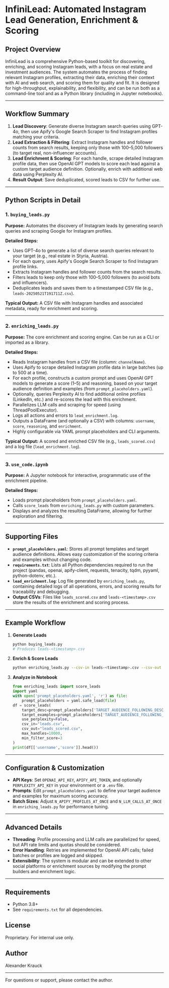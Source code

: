 # InfiniLead: Automated Instagram Lead Generation, Enrichment & Scoring

## Project Overview

InfiniLead is a comprehensive Python-based toolkit for discovering, enriching, and scoring Instagram leads, with a focus on real estate and investment audiences. The system automates the process of finding relevant Instagram profiles, extracting their data, enriching their context with AI and web search, and scoring them for quality and fit. It is designed for high-throughput, explainability, and flexibility, and can be run both as a command-line tool and as a Python library (including in Jupyter notebooks).

---

## Workflow Summary

1. **Lead Discovery**: Generate diverse Instagram search queries using GPT-4o, then use Apify's Google Search Scraper to find Instagram profiles matching your criteria.
2. **Lead Extraction & Filtering**: Extract Instagram handles and follower counts from search results, keeping only those with 100–5,000 followers (to target real, non-influencer accounts).
3. **Lead Enrichment & Scoring**: For each handle, scrape detailed Instagram profile data, then use OpenAI GPT models to score each lead against a custom target audience definition. Optionally, enrich with additional web data using Perplexity AI.
4. **Result Output**: Save deduplicated, scored leads to CSV for further use.

---

## Python Scripts in Detail

### 1. `buying_leads.py`

**Purpose:**
Automates the discovery of Instagram leads by generating search queries and scraping Google for Instagram profiles.

**Detailed Steps:**
- Uses GPT-4o to generate a list of diverse search queries relevant to your target (e.g., real estate in Styria, Austria).
- For each query, uses Apify's Google Search Scraper to find Instagram profile links.
- Extracts Instagram handles and follower counts from the search results.
- Filters leads to keep only those with 100–5,000 followers (to avoid bots and influencers).
- Deduplicates leads and saves them to a timestamped CSV file (e.g., `leads-20250521T191711Z.csv`).

**Typical Output:**
A CSV file with Instagram handles and associated metadata, ready for enrichment and scoring.

---

### 2. `enriching_leads.py`

**Purpose:**
The core enrichment and scoring engine. Can be run as a CLI or imported as a library.

**Detailed Steps:**
- Reads Instagram handles from a CSV file (column: `channelName`).
- Uses Apify to scrape detailed Instagram profile data in large batches (up to 500 at a time).
- For each profile, constructs a custom prompt and uses OpenAI GPT models to generate a score (1–5) and reasoning, based on your target audience definition and examples (from `prompt_placeholders.yaml`).
- Optionally, queries Perplexity AI to find additional online profiles (LinkedIn, etc.) and re-scores the lead with this enrichment.
- Parallelizes LLM calls and scraping for speed (using ThreadPoolExecutor).
- Logs all actions and errors to `lead_enrichment.log`.
- Outputs a DataFrame (and optionally a CSV) with columns: `username`, `score`, `reasoning`, and `enrichment`.
- Highly configurable via YAML prompt placeholders and CLI arguments.

**Typical Output:**
A scored and enriched CSV file (e.g., `leads_scored.csv`) and a log file (`lead_enrichment.log`).

---

### 3. `use_code.ipynb`

**Purpose:**
A Jupyter notebook for interactive, programmatic use of the enrichment pipeline.

**Detailed Steps:**
- Loads prompt placeholders from `prompt_placeholders.yaml`.
- Calls `score_leads` from `enriching_leads.py` with custom parameters.
- Displays and analyzes the resulting DataFrame, allowing for further exploration and filtering.

---

## Supporting Files

- **`prompt_placeholders.yaml`**: Stores all prompt templates and target audience definitions. Allows easy customization of the scoring criteria and examples without changing code.
- **`requirements.txt`**: Lists all Python dependencies required to run the project (pandas, openai, apify-client, requests, tenacity, tqdm, pyyaml, python-dotenv, etc.).
- **`lead_enrichment.log`**: Log file generated by `enriching_leads.py`, containing detailed logs of all operations, errors, and scoring results for traceability and debugging.
- **Output CSVs**: Files like `leads_scored.csv` and `leads-<timestamp>.csv` store the results of the enrichment and scoring process.

---

## Example Workflow

1. **Generate Leads**
   ```bash
   python buying_leads.py
   # Produces leads-<timestamp>.csv
   ```
2. **Enrich & Score Leads**
   ```bash
   python enriching_leads.py --csv-in leads-<timestamp>.csv --csv-out leads_scored.csv --no-perp --max 1000
   ```
3. **Analyze in Notebook**
   ```python
   from enriching_leads import score_leads
   import yaml
   with open('prompt_placeholders.yaml', 'r') as file:
       prompt_placeholders = yaml.safe_load(file)
   df = score_leads(
       target_desc=prompt_placeholders['TARGET_AUDIENCE_FOLLOWING_DESCRIPTION'],
       target_examples=prompt_placeholders['TARGET_AUDIENCE_FOLLOWING_EXAMPLES'],
       use_perplexity=False,
       csv_in="leads.csv",
       csv_out="leads_scored.csv",
       max_handles=10000,
       min_filter_score=3
   )
   print(df[['username','score']].head())
   ```

---

## Configuration & Customization

- **API Keys**: Set `OPENAI_API_KEY`, `APIFY_API_TOKEN`, and optionally `PERPLEXITY_API_KEY` in your environment or a `.env` file.
- **Prompts**: Edit `prompt_placeholders.yaml` to define your target audience and examples for maximum scoring accuracy.
- **Batch Sizes**: Adjust `N_APIFY_PROFILES_AT_ONCE` and `N_LLM_CALLS_AT_ONCE` in `enriching_leads.py` for performance tuning.

---

## Advanced Details

- **Threading**: Profile processing and LLM calls are parallelized for speed, but API rate limits and quotas should be considered.
- **Error Handling**: Retries are implemented for OpenAI API calls; failed batches or profiles are logged and skipped.
- **Extensibility**: The system is modular and can be extended to other social platforms or enrichment sources by modifying the prompt builders and enrichment logic.

---

## Requirements

- Python 3.8+
- See `requirements.txt` for all dependencies.

## License

Proprietary. For internal use only.

## Author

Alexander Krauck

---

For questions or support, please contact the author.
